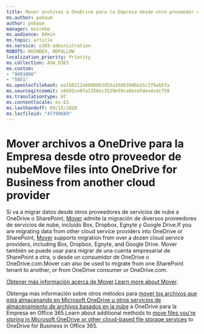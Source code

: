 ```yaml
---
title: Mover archivos a OneDrive para la Empresa desde otro proveedor de nube
ms.author: pebaum
author: pebaum
manager: mnirkhe
ms.audience: Admin
ms.topic: article
ms.service: o365-administration
ROBOTS: NOINDEX, NOFOLLOW
localization_priority: Priority
ms.collection: Adm_O365
ms.custom:
- "9003086"
- "5851"
ms.openlocfilehash: ea1b8212a00d8863d55a10d839d0a15c379ab5fa
ms.sourcegitcommit: c6692ce0fa1358ec3529e59ca0ecdfdea4cdc759
ms.translationtype: HT
ms.contentlocale: es-ES
ms.lasthandoff: 09/15/2020
ms.locfileid: "47799689"
---
```

# <a name="move-files-into-onedrive-for-business-from-another-cloud-provider"></a><span data-ttu-id="bec09-102">Mover archivos a OneDrive para la Empresa desde otro proveedor de nube</span><span class="sxs-lookup"><span data-stu-id="bec09-102">Move files into OneDrive for Business from another cloud provider</span></span>

<span data-ttu-id="bec09-103">Si va a migrar datos desde otros proveedores de servicios de nube a OneDrive o SharePoint, [Mover](https://go.microsoft.com/fwlink/?linkid=2132453) admite la migración de diversos proveedores de servicios de nube, incluido Box, Dropbox, Egnyte y Google Drive.</span><span class="sxs-lookup"><span data-stu-id="bec09-103">If you are migrating data from other cloud service providers into OneDrive or SharePoint, [Mover](https://go.microsoft.com/fwlink/?linkid=2132453) supports migration from over a dozen cloud service providers, including Box, Dropbox, Egnyte, and Google Drive.</span></span> <span data-ttu-id="bec09-104">Mover también se puede usar para migrar de una cuenta empresarial de SharePoint a otra, o desde un consumidor de OneDrive o OneDrive.com.</span><span class="sxs-lookup"><span data-stu-id="bec09-104">Mover can also be used to migrate from one SharePoint tenant to another, or from OneDrive consumer or OneDrive.com.</span></span>

<span data-ttu-id="bec09-105">[Obtener más información acerca de Mover](https://go.microsoft.com/fwlink/?linkid=2132453).</span><span class="sxs-lookup"><span data-stu-id="bec09-105">[Learn more about Mover](https://go.microsoft.com/fwlink/?linkid=2132453).</span></span>

<span data-ttu-id="bec09-106">Obtenga más información sobre otros métodos para [mover los archivos que está almacenando en Microsoft OneDrive u otros servicios de almacenamiento de archivos basados en la nube](https://support.microsoft.com/office/7fb28cad-7e25-451f-8b4b-2d1a71e5c0e9) a OneDrive para la Empresa en Office 365.</span><span class="sxs-lookup"><span data-stu-id="bec09-106">Learn about additional methods to [move files you're storing in Microsoft OneDrive or other cloud-based file storage services](https://support.microsoft.com/office/7fb28cad-7e25-451f-8b4b-2d1a71e5c0e9) to OneDrive for Business in Office 365.</span></span>
